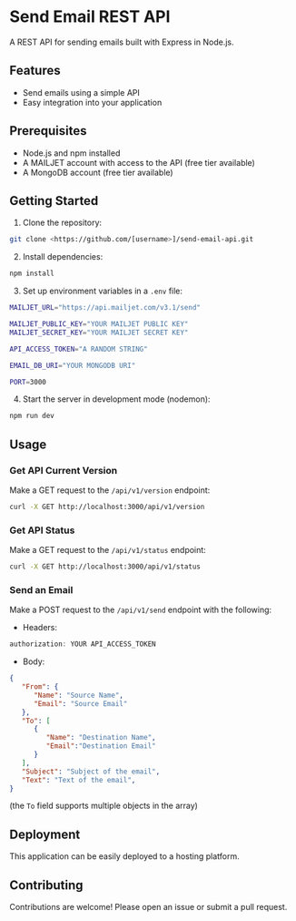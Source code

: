 # Send Email REST API

A REST API for sending emails built with Express in Node.js.

## Features

- Send emails using a simple API
- Easy integration into your application

## Prerequisites

- Node.js and npm installed
- A MAILJET account with access to the API (free tier available)
- A MongoDB account (free tier available)

## Getting Started

1. Clone the repository:

```bash
git clone <https://github.com/[username>]/send-email-api.git
```

2. Install dependencies:

```bash
npm install
```

3. Set up environment variables in a `.env` file:

```bash
MAILJET_URL="https://api.mailjet.com/v3.1/send"

MAILJET_PUBLIC_KEY="YOUR MAILJET PUBLIC KEY"
MAILJET_SECRET_KEY="YOUR MAILJET SECRET KEY"

API_ACCESS_TOKEN="A RANDOM STRING"

EMAIL_DB_URI="YOUR MONGODB URI"

PORT=3000
```

4. Start the server in development mode (nodemon):

```bash
npm run dev
```

## Usage

### Get API Current Version

Make a GET request to the `/api/v1/version` endpoint:

```bash
curl -X GET http://localhost:3000/api/v1/version
```

### Get API Status

Make a GET request to the `/api/v1/status` endpoint:

```bash
curl -X GET http://localhost:3000/api/v1/status
```

### Send an Email

Make a POST request to the `/api/v1/send` endpoint with the following:

- Headers:

```javascript
authorization: YOUR API_ACCESS_TOKEN
```

- Body:

```JSON
{
   "From": { 
      "Name": "Source Name",
      "Email": "Source Email"
   },
   "To": [
      {
         "Name": "Destination Name",
         "Email":"Destination Email"
      }
   ],
   "Subject": "Subject of the email",
   "Text": "Text of the email",
}
```

(the `To` field supports multiple objects in the array)

## Deployment

This application can be easily deployed to a hosting platform.

## Contributing

Contributions are welcome! Please open an issue or submit a pull request.
